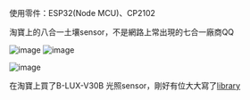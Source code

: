 使用零件：ESP32(Node MCU)、CP2102

淘寶上的八合一土壤sensor，不是網路上常出現的七合一廠商QQ

![image](https://github.com/hsuan619/getSoil/assets/100425158/54aadc42-2a51-467a-b477-e119711bb8ca)
![image](https://github.com/hsuan619/getSoil/assets/100425158/42c240b3-6781-4730-94f0-99b0087ab0c6)

![image](https://github.com/hsuan619/getSoil/assets/100425158/83bb306f-d72b-44aa-9142-d3d0ad18c3f6)

在淘寶上買了B-LUX-V30B 光照sensor，剛好有位大大寫了[library](https://github.com/dl1109783/B-LUX-V30B)
